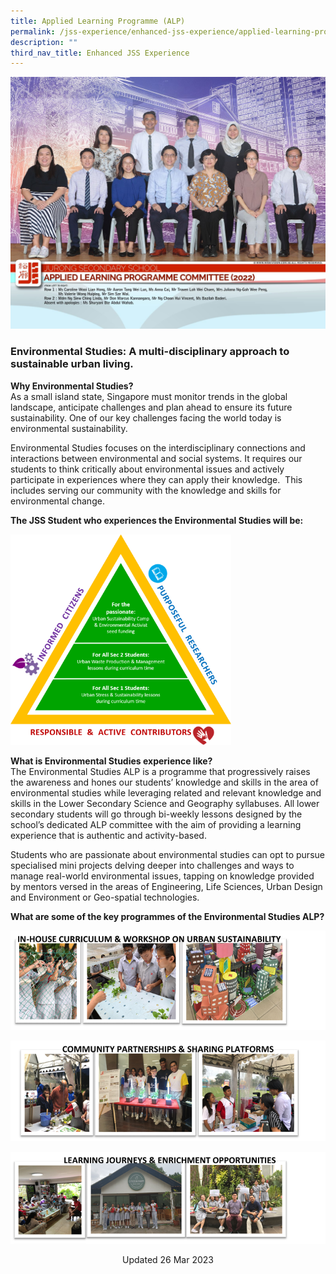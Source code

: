 ```yaml
---
title: Applied Learning Programme (ALP)
permalink: /jss-experience/enhanced-jss-experience/applied-learning-programme-alp/
description: ""
third_nav_title: Enhanced JSS Experience
---
```

![](/images/Applied%20Learning%20Programme%20Committee.jpg)

### Environmental Studies: A multi-disciplinary approach to sustainable urban living.

**Why Environmental Studies?** <br>
As a small island state, Singapore must monitor trends in the global landscape, anticipate challenges and plan ahead to ensure its future sustainability. One of our key challenges facing the world today is environmental sustainability.

Environmental Studies focuses on the interdisciplinary connections and interactions between environmental and social systems. It requires our students to think critically about environmental issues and actively participate in experiences where they can apply their knowledge.  This includes serving our community with the knowledge and skills for environmental change.

**The JSS Student who experiences the Environmental Studies will be:**

<img src="/images/JSS%20Framework%20-%20ALP.png" 
     style="width:70%">
		 
**What is Environmental Studies experience like?** <br>
The Environmental Studies ALP is a programme that progressively raises the awareness and hones our students’ knowledge and skills in the area of environmental studies while leveraging related and relevant knowledge and skills in the Lower Secondary Science and Geography syllabuses. All lower secondary students will go through bi-weekly lessons designed by the school’s dedicated ALP committee with the aim of providing a learning experience that is authentic and activity-based.

Students who are passionate about environmental studies can opt to pursue specialised mini projects delving deeper into challenges and ways to manage real-world environmental issues, tapping on knowledge provided by mentors versed in the areas of Engineering, Life Sciences, Urban Design and Environment or Geo-spatial technologies.

**What are some of the key programmes of the Environmental Studies ALP?**

![](/images/23.png)

![](/images/25.png)

![](/images/24.png)

<center> Updated 26 Mar 2023 </center>